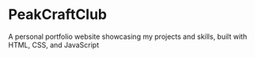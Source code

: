 # PeakCraftClub
A personal portfolio website showcasing my projects and skills, built with HTML, CSS, and JavaScript
